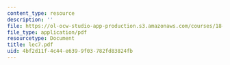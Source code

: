 ```yaml
---
content_type: resource
description: ''
file: https://ol-ocw-studio-app-production.s3.amazonaws.com/courses/18-034-honors-differential-equations-spring-2004/4bf2d11f4c44e6399f03782fd83824fb_lec7.pdf
file_type: application/pdf
resourcetype: Document
title: lec7.pdf
uid: 4bf2d11f-4c44-e639-9f03-782fd83824fb
---
```

